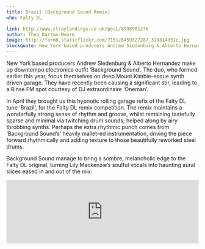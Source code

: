 ```yaml
---
title: Brazil [Background Sound Remix]
who: Falty DL

link: http://www.straylandings.co.uk/post/8998901276
author: Theo Darton-Moore
image: http://farm8.staticflickr.com/7151/6459327287_319814d31c.jpg
blockquote: New York based producers Andrew Siedenburg & Alberto Hernandez make up downtempo electronica outfit ‘Background Sound’. The duo, who formed earlier this year, focus themselves on deep Mount Kimbie-esque synth driven garage. They have recently been causing a significant stir, leading to a Rinse FM spot courtesy of DJ extraordinaire ‘Oneman’.
---
```


New York based producers Andrew Siedenburg & Alberto Hernandez make up downtempo electronica outfit ‘Background Sound’. The duo, who formed earlier this year, focus themselves on deep Mount Kimbie-esque synth driven garage. They have recently been causing a significant stir, leading to a Rinse FM spot courtesy of DJ extraordinaire ‘Oneman’.

In April they brought us this hypnotic rolling garage refix of the Falty DL tune ‘Brazil’, for the Falty DL remix competition. The remix maintains a wonderfully strong sense of rhythm and groove, whilst remaining tastefully sparse and minimal via twitching drum sounds; helped along by airy throbbing synths. Perhaps the extra rhythmic punch comes from ‘Background Sound’s’ heavily mallet-ed instrumentation, driving the piece forward rhythmically and adding texture to those beautifully reworked steel drums.

Background Sound manage to bring a sombre, melancholic edge to the Falty DL original, turning Lily Mackenzie’s soulful vocals into haunting aural slices eased in and out of the mix.

<iframe frameborder="no" height="166" scrolling="no" src="http://w.soundcloud.com/player/?url=http%3A%2F%2Fapi.soundcloud.com%2Ftracks%2F12033155&amp;show_artwork=true" width="100%"></iframe>